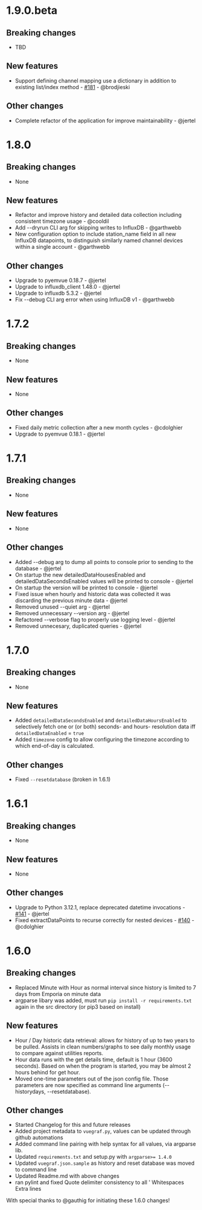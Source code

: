 # 1.9.0.beta

## Breaking changes
- TBD

## New features
- Support defining channel mapping use a dictionary in addition to existing list/index method - [#181](https://github.com/jertel/vuegraf/pull/181) - @brodjieski

## Other changes
- Complete refactor of the application for improve maintainability - @jertel

# 1.8.0

## Breaking changes
- None

## New features
- Refactor and improve history and detailed data collection including consistent timezone usage - @cooldil
- Add --dryrun CLI arg for skipping writes to InfluxDB - @garthwebb
- New configuration option to include station_name field in all new InfluxDB datapoints, to distinguish similarly named channel devices within a single account - @garthwebb

## Other changes
- Upgrade to pyemvue 0.18.7 - @jertel
- Upgrade to influxdb_client 1.48.0 - @jertel
- Upgrade to influxdb 5.3.2 - @jertel
- Fix --debug CLI arg error when using InfluxDB v1 - @garthwebb

# 1.7.2

## Breaking changes
- None

## New features
- None

## Other changes
- Fixed daily metric collection after a new month cycles - @cdolghier
- Upgrade to pyemvue 0.18.1 - @jertel

# 1.7.1

## Breaking changes
- None

## New features
- None

## Other changes
- Added --debug arg to dump all points to console prior to sending to the database - @jertel
- On startup the new detailedDataHousesEnabled and detailedDataSecondsEnabled values will be printed to console - @jertel
- On startup the version will be printed to console - @jertel
- Fixed issue when hourly and historic data was collected it was discarding the previous minute data - @jertel
- Removed unused --quiet arg - @jertel
- Removed unnecessary --version arg - @jertel
- Refactored --verbose flag to properly use logging level - @jertel
- Removed unnecesary, duplicated queries - @jertel

# 1.7.0

## Breaking changes
- None

## New features
- Added `detailedDataSecondsEnabled` and `detailedDataHoursEnabled` to selectively fetch one or (or both) seconds- and hours- resolution data iff `detailedDataEnabled` = `true`
- Added `timezone` config to allow configuring the timezone according to which end-of-day is calculated.

## Other changes
- Fixed `--resetdatabase` (broken in 1.6.1)

# 1.6.1

## Breaking changes

- None

## New features

- None

## Other changes

- Upgrade to Python 3.12.1, replace deprecated datetime invocations - [#141](https://github.com/jertel/vuegraf/pull/141) - @jertel
- Fixed extractDataPoints to recurse correctly for nested devices - [#140](https://github.com/jertel/vuegraf/pull/140) - @cdolghier

# 1.6.0

## Breaking changes
- Replaced Minute with Hour as normal interval since history is limited to 7 days from Emporia on minute data
- argparse libary was added, must run `pip install -r requirements.txt` again in the src directory  (or pip3 based on install)

## New features
- Hour / Day historic data retrieval: allows for history of up to two years to be pulled. Assists in clean numbers/graphs to see daily monthly usage to compare against utilities reports.  
- Hour data runs with the get details time, default is 1 hour (3600 seconds).  Based on when the program is started, you may be almost 2 hours behind for get hour.
- Moved one-time parameters out of the json config file. Those parameters are now specified as command line arguments (--historydays, --resetdatabase).

## Other changes
- Started Changelog for this and future releases
- Added project metadata to `vuegraf.py`, values can be updated through github automations
- Added command line pairing with help syntax for all values, via argparse lib.
- Updated `requirements.txt` and setup.py with `argparse>= 1.4.0`
- Updated `vuegraf.json.sample` as history and reset database was moved to command line
- Updated Readme.md with above changes
- ran pylint and fixed
    Quote delimiter consistency to all '
    Whitespaces
    Extra lines

With special thanks to @gauthig for initiating these 1.6.0 changes!
